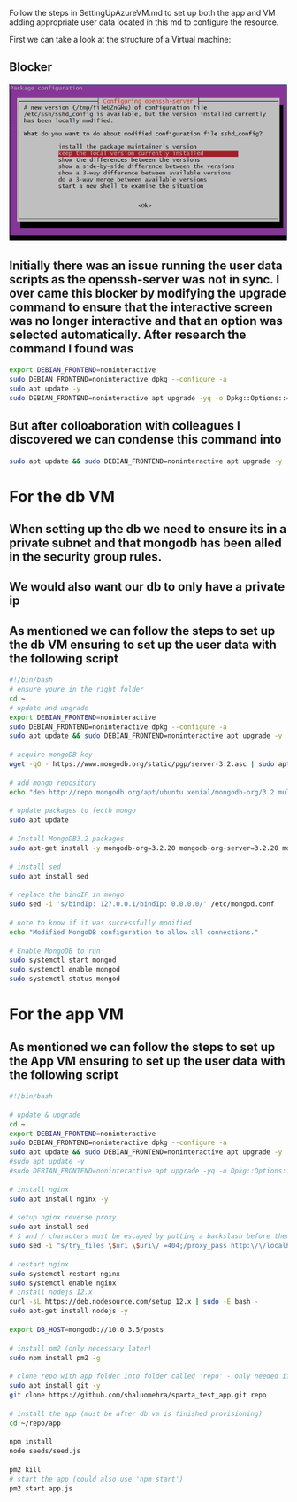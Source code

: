 Follow the steps in SettingUpAzureVM.md to set up both the app and VM adding appropriate user data located in this md to configure the resource.

First we can take a look at the structure of a Virtual machine: 


## Blocker
![Alt text](AzureBlocker.png)
## Initially there was an issue running the user data scripts as the openssh-server was not in sync. I over came this blocker by modifying the upgrade command to ensure that the interactive screen was no longer interactive and that an option was selected automatically. After research the command I found was 

```bash 
export DEBIAN_FRONTEND=noninteractive
sudo DEBIAN_FRONTEND=noninteractive dpkg --configure -a
sudo apt update -y
sudo DEBIAN_FRONTEND=noninteractive apt upgrade -yq -o Dpkg::Options::="--force-confnew"

```

## But after colloaboration with colleagues I discovered we can condense this command into 

```bash
sudo apt update && sudo DEBIAN_FRONTEND=noninteractive apt upgrade -y
```

# For the db VM

## When setting up the db we need to ensure its in a private subnet and that mongodb has been alled in the security group rules.

## We would also want our db to only have a private ip

## As mentioned we can follow the steps to set up the db VM ensuring to set up the user data with the following script

```bash
#!/bin/bash
# ensure youre in the right folder
cd ~
# update and upgrade
export DEBIAN_FRONTEND=noninteractive
sudo DEBIAN_FRONTEND=noninteractive dpkg --configure -a
sudo apt update && sudo DEBIAN_FRONTEND=noninteractive apt upgrade -y

# acquire mongoDB key
wget -qO - https://www.mongodb.org/static/pgp/server-3.2.asc | sudo apt-key add -

# add mongo repository
echo "deb http://repo.mongodb.org/apt/ubuntu xenial/mongodb-org/3.2 multiverse" | sudo tee /etc/apt/sources.list.d/mongodb-org-3.2.list

# update packages to fecth mongo
sudo apt update

# Install MongoDB3.2 packages
sudo apt-get install -y mongodb-org=3.2.20 mongodb-org-server=3.2.20 mongodb-org-shell=3.2.20 mongodb-org-mongos=3.2.20 mongodb-org-tools=3.2.20

# install sed
sudo apt install sed

# replace the bindIP in mongo
sudo sed -i 's/bindIp: 127.0.0.1/bindIp: 0.0.0.0/' /etc/mongod.conf

# note to know if it was successfully modified
echo "Modified MongoDB configuration to allow all connections."

# Enable MongoDB to run
sudo systemctl start mongod
sudo systemctl enable mongod
sudo systemctl status mongod
```

# For the app VM

## As mentioned we can follow the steps to set up the App VM ensuring to set up the user data with the following script

```bash
#!/bin/bash

# update & upgrade
cd ~
export DEBIAN_FRONTEND=noninteractive
sudo DEBIAN_FRONTEND=noninteractive dpkg --configure -a
sudo apt update && sudo DEBIAN_FRONTEND=noninteractive apt upgrade -y
#sudo apt update -y
#sudo DEBIAN_FRONTEND=noninteractive apt upgrade -yq -o Dpkg::Options::="--force-confnew"

# install nginx
sudo apt install nginx -y

# setup nginx reverse proxy
sudo apt install sed
# $ and / characters must be escaped by putting a backslash before them
sudo sed -i "s/try_files \$uri \$uri\/ =404;/proxy_pass http:\/\/localhost:3000\/;/" /etc/nginx/sites-available/default

# restart nginx 
sudo systemctl restart nginx
sudo systemctl enable nginx
# install nodejs 12.x
curl -sL https://deb.nodesource.com/setup_12.x | sudo -E bash -
sudo apt-get install nodejs -y

export DB_HOST=mongodb://10.0.3.5/posts

# install pm2 (only necessary later)
sudo npm install pm2 -g

# clone repo with app folder into folder called 'repo' - only needed if don't have the app folder already
sudo apt install git -y
git clone https://github.com/shaluomehra/sparta_test_app.git repo

# install the app (must be after db vm is finished provisioning)
cd ~/repo/app

npm install
node seeds/seed.js

pm2 kill
# start the app (could also use 'npm start')
pm2 start app.js

```
